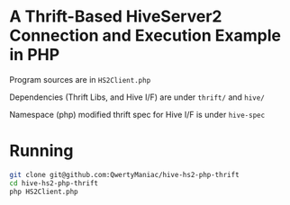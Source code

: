 A Thrift-Based HiveServer2 Connection and Execution Example in PHP
==================================================================

Program sources are in ``HS2Client.php``

Dependencies (Thrift Libs, and Hive I/F) are under ``thrift/`` and ``hive/``

Namespace (php) modified thrift spec for Hive I/F is under ``hive-spec``

Running
=======

```bash
git clone git@github.com:QwertyManiac/hive-hs2-php-thrift
cd hive-hs2-php-thrift
php HS2Client.php
```

